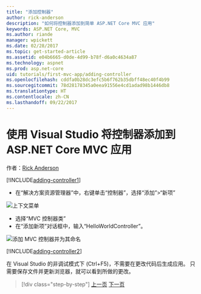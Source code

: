 ```yaml
---
title: "添加控制器"
author: rick-anderson
description: "如何将控制器添加到简单 ASP.NET Core MVC 应用"
keywords: ASP.NET Core, MVC
ms.author: riande
manager: wpickett
ms.date: 02/28/2017
ms.topic: get-started-article
ms.assetid: e04b6665-d0de-4d99-b78f-d6a0c4634a87
ms.technology: aspnet
ms.prod: asp.net-core
uid: tutorials/first-mvc-app/adding-controller
ms.openlocfilehash: cddfa0b28dc3efc5b6f762b35dbff48ec40f4b99
ms.sourcegitcommit: 78d28178345a0eea91556e4cd1adad98b1446db8
ms.translationtype: HT
ms.contentlocale: zh-CN
ms.lasthandoff: 09/22/2017
---
```

# <a name="adding-a-controller-to-a-aspnet-core-mvc-app-with-visual-studio"></a>使用 Visual Studio 将控制器添加到 ASP.NET Core MVC 应用

作者：[Rick Anderson](https://twitter.com/RickAndMSFT)

[!INCLUDE[adding-controller1](../../includes/mvc-intro/adding-controller1.md)]

* 在“解决方案资源管理器”中，右键单击“控制器”，选择“添加”>“新项”

![上下文菜单](adding-controller/_static/add_controller.png)

* 选择“MVC 控制器类”
* 在“添加新项”对话框中，输入“HelloWorldController”。

![添加 MVC 控制器并为其命名](adding-controller/_static/ac.png)

[!INCLUDE[adding-controller2](../../includes/mvc-intro/adding-controller2.md)]

在 Visual Studio 的非调试模式下 (Ctrl+F5)，不需要在更改代码后生成应用。 只需要保存文件并更新浏览器，就可以看到所做的更改。

>[!div class="step-by-step"]
[上一页](start-mvc.md)
[下一页](adding-view.md)  
